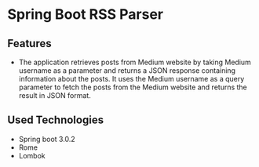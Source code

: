 # Spring Boot RSS Parser

## Features
- The application retrieves posts from Medium website by taking Medium username as a parameter and returns a JSON response containing information about the posts. It uses the Medium username as a query parameter to fetch the posts from the Medium website and returns the result in JSON format.

## Used Technologies
- Spring boot 3.0.2
- Rome
- Lombok